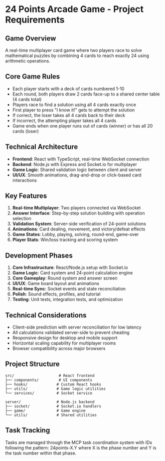 # 24 Points Arcade Game - Project Requirements

## Game Overview
A real-time multiplayer card game where two players race to solve mathematical puzzles by combining 4 cards to reach exactly 24 using arithmetic operations.

## Core Game Rules
- Each player starts with a deck of cards numbered 1-10
- Each round, both players draw 2 cards face-up to a shared center table (4 cards total)
- Players race to find a solution using all 4 cards exactly once
- First player to press "I know it!" gets to attempt the solution
- If correct, the loser takes all 4 cards back to their deck
- If incorrect, the attempting player takes all 4 cards
- Game ends when one player runs out of cards (winner) or has all 20 cards (loser)

## Technical Architecture
- **Frontend**: React with TypeScript, real-time WebSocket connection
- **Backend**: Node.js with Express and Socket.io for multiplayer
- **Game Logic**: Shared validation logic between client and server
- **UI/UX**: Smooth animations, drag-and-drop or click-based card interactions

## Key Features
1. **Real-time Multiplayer**: Two players connected via WebSocket
2. **Answer Interface**: Step-by-step solution building with operation selection
3. **Validation System**: Server-side verification of 24-point solutions
4. **Animations**: Card dealing, movement, and victory/defeat effects
5. **Game States**: Lobby, playing, solving, round-end, game-over
6. **Player Stats**: Win/loss tracking and scoring system

## Development Phases
1. **Core Infrastructure**: React/Node.js setup with Socket.io
2. **Game Logic**: Card system and 24-point calculation engine
3. **Core Gameplay**: Round system and answer screen
4. **UI/UX**: Game board layout and animations
5. **Real-time Sync**: Socket events and state reconciliation
6. **Polish**: Sound effects, profiles, and tutorial
7. **Testing**: Unit tests, integration tests, and optimization

## Technical Considerations
- Client-side prediction with server reconciliation for low latency
- All calculations validated server-side to prevent cheating
- Responsive design for desktop and mobile support
- Horizontal scaling capability for multiplayer rooms
- Browser compatibility across major browsers

## Project Structure
```
src/                    # React frontend
├── components/         # UI components
├── hooks/             # Custom React hooks
├── utils/             # Game logic utilities
└── services/          # Socket service

server/                # Node.js backend
├── socket/            # Socket.io handlers
├── game/              # Game engine
└── utils/             # Shared utilities
```

## Task Tracking
Tasks are managed through the MCP task coordination system with IDs following the pattern: 24points-X.Y where X is the phase number and Y is the task number within that phase.